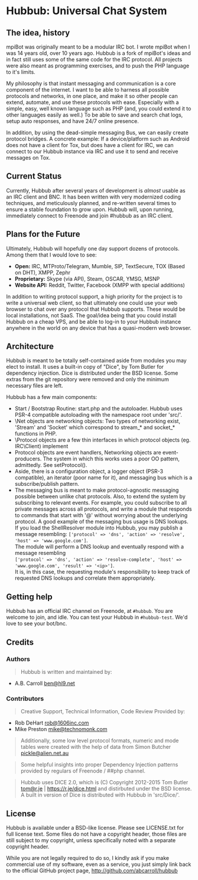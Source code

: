 # Hubbub: Universal Chat System

## The idea, history

mpiBot was originally meant to be a modular IRC bot.  I wrote mpiBot when I was 14 years old, over 10 years ago.  Hubbub is a fork of mpiBot's ideas
and in fact still uses some of the same code for the IRC protocol.  All projects were also meant as programming exercises, and to push the PHP language to
it's limits.

My philosophy is that instant messaging and communication is a core component of the internet.  I want to be able to harness all possible protocols and 
networks, in one place, and make it so other people can extend, automate, and use these protocols with ease. Especially with a simple, easy, well known 
language such as PHP (and, you could extend it to other languages easily as well.)  To be able to save and search chat logs, setup auto responses, and 
have 24/7 online presence. 

In addition, by using the dead-simple messaging Bus, we can easily create protocol bridges.  A concrete example: If a device/platform such as Android does
not have a client for Tox, but does have a client for IRC, we can connect to our Hubbub instance via IRC and use it to send and receive messages on Tox.

## Current Status
Currently, Hubbub after several years of development is *almost* usable as an IRC client and BNC.  It has been written with very modernized coding techniques,
and meticulously planned, and re-written several times to ensure a stable foundation to grow upon.  Hubbub will, upon running, immediately connect to Freenode
and join #hubbub as an IRC client.

## Plans for the Future
Ultimately, Hubbub will hopefully one day support dozens of protocols.  Among them that I would love to see:

 * **Open:** IRC, MTProto/Telegram, Mumble, SIP, TextSecure, TOX (Based on DHT), XMPP, Zephr
 * **Proprietary:** Skype (via API), Steam, OSCAR, YMSG, MSNP
 * **Website API:** Reddit, Twitter, Facebook (XMPP with special additions)

In addition to writing protocol support, a high priority for the project is to write a universal web client, so that ultimately one could use your web browser
to chat over any protocol that Hubbub supports.  These would be local installations, not SaaS.  The goal/idea being that you could install Hubbub on a cheap
VPS, and be able to log-in to your Hubbub instance anywhere in the world on any device that has a quasi-modern web browser.  

## Architecture
Hubbub is meant to be totally self-contained aside from modules you may elect to install.  It uses a built-in copy of "Dice", by Tom Butler for dependency 
injection.  Dice is distributed under the BSD license.  Some extras from the git repository were removed and only the minimum necessary files are left.

Hubbub has a few main components:

 - Start / Bootstrap Routine: start.php and the autoloader.  Hubbub uses PSR-4 compatible autoloading with the namespace root under 'src/'.
 - \Net objects are networking objects: Two types of networking exist, 'Stream' and 'Socket' which correspond to stream_* and socket_* functions in PHP.  
 - \Protocol objects are a few thin interfaces in which protocol objects (eg. IRC\Client) implement
 - Protocol objects are event handlers, Networking objects are event-producers.  The system in which this works uses a poor OO pattern, admittedly.  See setProtocol().
 - Aside, there is a configuration object, a logger object (PSR-3 compatible), an iterator (poor name for it), and messaging bus which is a subscribe/publish pattern.
 - The messaging bus is meant to make protocol-agnostic messaging possible between unlike chat protocols.  Also, to extend the system by subscribing to relevant
 events.  For example, you could subscribe to all private messages across all protocols, and write a module that responds to commands that start with '@' without 
 worrying about the underlying protocol.
 A good example of the messaging bus usage is DNS lookups.  If you load the ShellResolver module into Hubbub, you may publish a message resembling:
 ``['protocol' => 'dns', 'action' => 'resolve', 'host' => 'www.google.com']``.  
 The module will perform a DNS lookup and eventually respond with a message resembling  
 ``['protocol' => 'dns', 'action' => 'resolve-complete', 'host' => 'www.google.com', 'result' => '<ip>']``.  
 It is, in this case, the requesting module's responsibility to keep track of requested DNS lookups and correlate them appropriately. 

## Getting help
Hubbub has an official IRC channel on Freenode, at `#hubbub`.  You are welcome to join, and idle.  You can test your Hubbub in `#hubbub-test`.  We'd love to see your bot/bnc.

## Credits

### Authors

> Hubbub is written and maintained by:
 - A.B. Carroll <ben@hl9.net>

### Contributors

> Creative Support, Technical Information, Code Review Provided by:
 - Rob DeHart <rob@1606inc.com>
 - Mike Preston <mike@technomonk.com>

> Additionally, some low level protocol formats, numeric and mode tables  were created with the help of data from
> Simon Butcher pickle@alien.net.au

> Some helpful insights into proper Dependency Injection patterns provided by regulars of Freenode / ##php channel.

> Hubbub uses DICE 2.0, which is (C) Copyright 2012-2015 Tom Butler <tom@r.je> | https://r.je/dice.html and distirbuted under the BSD license.  A built in
version of Dice is distributed with Hubbub in 'src/Dice/'.

## License ##
Hubbub is available under a BSD-like license.  Please see LICENSE.txt for full license text.  Some files do not have a copyright header, those files are still
subject to my copyright, unless specifically noted with a separate copyright header.

While you are not legally required to do so, I kindly ask if you make commercial use of my software, even as a service, you just simply link back to the official
GitHub project page, http://github.com/abcarroll/hubbub


